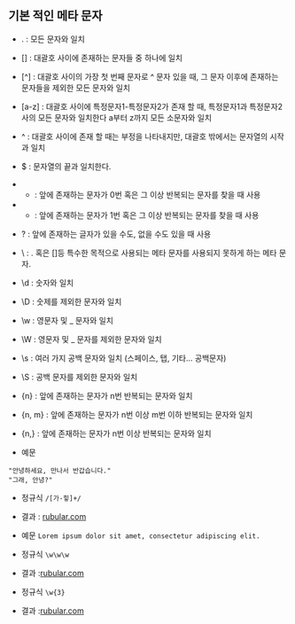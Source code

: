 ## 기본 적인 메타 문자
- .   : 모든 문자와 일치
- []  : 대괄호 사이에 존재하는 문자들 중 하나에 일치
- [^] : 대괄호 사이의 가장 첫 번째 문자로 ^ 문자 있을 때, 그 문자 이후에 존재하는 문자들을 제외한 모든 문자와 일치
- [a-z] : 대괄호 사이에 특정문자1-특정문자2가 존재 할 때, 특정문자1과 특정문자2사의 모든 문자와 일치한다 a부터 z까지 모든 소문자와 일치
- ^  : 대괄호 사이에 존재 할 때는 부정을 나타내지만, 대괄호 밖에서는 문자열의 시작과 일치
- $  : 문자열의 끝과 일치한다.
- *  : 앞에 존재하는 문자가 0번 혹은 그 이상 반복되는 문자를 찾을 때 사용
- +  : 앞에 존재하는 문자가 1번 혹은 그 이상 반복되는 문자를 찾을 때 사용
- ?  : 앞에 존재하는 글자가 있을 수도, 없을 수도 있을 때 사용
- \  : . 혹은 []등 특수한 목적으로 사용되는 메타 문자를 사용되지 못하게 하는 메타 문자.
- \d : 숫자와 일치
- \D : 숫제를 제외한 문자와 일치
- \w : 영문자 및 _ 문자와 일치
- \W : 영문자 및 _ 문자를 제외한 문자와 일치
- \s : 여러 가지 공백 문자와 일치 (스페이스, 탭, 기타... 공백문자)
- \S : 공백 문자를 제외한 문자와 일치
- {n} : 앞에 존재하는 문자가 n번 반복되는 문자와 일치
- {n, m} : 앞에 존재하는 문자가 n번 이상 m번 이하 반복되는 문자와 일치
- {n,} : 앞에 존재하는 문자가 n번 이상 반복되는 문자와 일치

- 예문
```
"안녕하세요, 만나서 반갑습니다."
"그래, 안녕?"
```

- 정규식
`/[가-힣]+/`

- 결과 : [rubular.com](http://rubular.com/r/iwUTQOIMuN)

- 예문
`Lorem ipsum dolor sit amet, consectetur adipiscing elit.`

- 정규식
`\w\w\w`

- 결과 :[rubular.com](http://rubular.com/r/UfgMxPRDdi)

- 정규식
`\w{3}`

- 결과 :[rubular.com](http://rubular.com/r/x8IiwvgbG8)